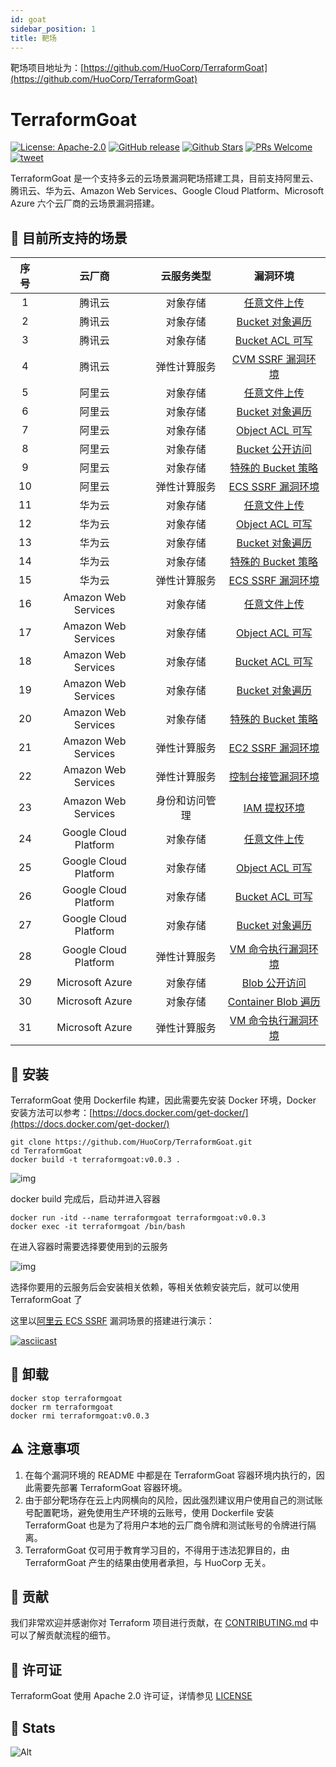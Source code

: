 ```yaml
---
id: goat
sidebar_position: 1
title: 靶场
---
```


靶场项目地址为：[https://github.com/HuoCorp/TerraformGoat](https://github.com/HuoCorp/TerraformGoat)
# TerraformGoat

[![License: Apache-2.0](https://img.shields.io/badge/license-Apache--2.0-blue)](https://github.com/HuoCorp/TerraformGoat/blob/main/LICENSE) [![GitHub release](https://img.shields.io/github/release/HuoCorp/TerraformGoat.svg)](https://github.com/HuoCorp/TerraformGoat/releases) [![Github Stars](https://img.shields.io/github/stars/HuoCorp/TerraformGoat)](https://github.com/HuoCorp/TerraformGoat/stargazers) [![PRs Welcome](https://img.shields.io/badge/PRs-welcome-brightgreen.svg)](https://github.com/HuoCorp/TerraformGoat/pulls) [![tweet](https://img.shields.io/twitter/url?url=https://github.com/HuoCorp/TerraformGoat)](https://twitter.com/intent/tweet/?text=TerraformGoat%20is%20HuoCorp%20research%20lab's%20%22Vulnerable%20by%20Design%22%20multi%20cloud%20deployment%20tool.%20Check%20it%20out%20https%3A%2F%2Fgithub.com%2FHuoCorp%2FTerraformGoat%0A%23TerraformGoat%20%23Terraform%20%23Cloud%20%23Security%20%23cloudsecurity)

TerraformGoat 是一个支持多云的云场景漏洞靶场搭建工具，目前支持阿里云、腾讯云、华为云、Amazon Web Services、Google
Cloud Platform、Microsoft Azure 六个云厂商的云场景漏洞搭建。

## :dart: 目前所支持的场景

| 序号 |         云厂商         |  云服务类型  |                           漏洞环境                           |
| :--: | :--------------------: | :----------: | :----------------------------------------------------------: |
|  1   |         腾讯云         |   对象存储   | [任意文件上传](https://github.com/HuoCorp/TerraformGoat/tree/main/tencentcloud/cos/unrestricted_file_upload) |
|  2   |         腾讯云         |   对象存储   | [Bucket 对象遍历](https://github.com/HuoCorp/TerraformGoat/tree/main/tencentcloud/cos/bucket_object_traversal) |
|  3  |         腾讯云         |   对象存储   | [Bucket ACL 可写](https://github.com/HuoCorp/TerraformGoat/tree/main/tencentcloud/cos/bucket_acl_writable) |
|  4  |         腾讯云         |   弹性计算服务   | [CVM SSRF 漏洞环境](https://github.com/HuoCorp/TerraformGoat/tree/main/tencentcloud/cvm/cvm_ssrf) |
|  5  |         阿里云         |   对象存储   | [任意文件上传](https://github.com/HuoCorp/TerraformGoat/tree/main/aliyun/oss/unrestricted_file_upload) |
|  6  |         阿里云         |   对象存储   | [Bucket 对象遍历](https://github.com/HuoCorp/TerraformGoat/tree/main/aliyun/oss/bucket_object_traversal) |
|  7  |         阿里云         |   对象存储   | [Object ACL 可写](https://github.com/HuoCorp/TerraformGoat/tree/main/aliyun/oss/object_acl_writable) |
|  8  |         阿里云         |   对象存储   | [Bucket 公开访问](https://github.com/HuoCorp/TerraformGoat/tree/main/aliyun/oss/bucket_public_access) |
|  9  |         阿里云         |   对象存储   | [特殊的 Bucket 策略](https://github.com/HuoCorp/TerraformGoat/tree/main/aliyun/oss/special_bucket_policy) |
|  10  |         阿里云         | 弹性计算服务 | [ECS SSRF 漏洞环境](https://github.com/HuoCorp/TerraformGoat/tree/main/aliyun/ecs/ecs_ssrf) |
|  11  |         华为云         |   对象存储   | [任意文件上传](https://github.com/HuoCorp/TerraformGoat/tree/main/huaweicloud/obs/unrestricted_file_upload) |
|  12  |         华为云         |   对象存储   | [Object ACL 可写](https://github.com/HuoCorp/TerraformGoat/tree/main/huaweicloud/obs/object_acl_writable) |
|  13  |         华为云         |   对象存储   | [Bucket 对象遍历](https://github.com/HuoCorp/TerraformGoat/tree/main/huaweicloud/obs/bucket_object_traversal) |
|  14  |         华为云         |   对象存储   | [特殊的 Bucket 策略](https://github.com/HuoCorp/TerraformGoat/tree/main/huaweicloud/obs/special_bucket_policy) |
|  15  |         华为云         | 弹性计算服务 | [ECS SSRF 漏洞环境](https://github.com/HuoCorp/TerraformGoat/tree/main/huaweicloud/ecs/ecs_ssrf) |
|  16  |  Amazon  Web Services  |   对象存储   | [任意文件上传](https://github.com/HuoCorp/TerraformGoat/tree/main/aws/s3/unrestricted_file_upload) |
|  17  |  Amazon  Web Services  |   对象存储   | [Object ACL 可写](https://github.com/HuoCorp/TerraformGoat/tree/main/aws/s3/object_acl_writable) |
|  18  |  Amazon  Web Services  |   对象存储   | [Bucket ACL 可写](https://github.com/HuoCorp/TerraformGoat/tree/main/aws/s3/bucket_acl_writable) |
|  19  |  Amazon  Web Services  |   对象存储   | [Bucket 对象遍历](https://github.com/HuoCorp/TerraformGoat/tree/main/aws/s3/bucket_object_traversal) |
|  20  |  Amazon  Web Services  |   对象存储   | [特殊的 Bucket 策略](https://github.com/HuoCorp/TerraformGoat/tree/main/aws/s3/special_bucket_policy) |
|  21  |  Amazon  Web Services  | 弹性计算服务 | [EC2 SSRF 漏洞环境](https://github.com/HuoCorp/TerraformGoat/tree/main/aws/ec2/ec2_ssrf) |
|  22  |  Amazon  Web Services  | 弹性计算服务 | [控制台接管漏洞环境](https://github.com/HuoCorp/TerraformGoat/tree/main/aws/ec2/console_takeover) |
|  23  |  Amazon  Web Services  | 身份和访问管理 | [IAM 提权环境](https://github.com/HuoCorp/TerraformGoat/tree/main/aws/iam/privilege_escalation) |
|  24  | Google  Cloud Platform |   对象存储   | [任意文件上传](https://github.com/HuoCorp/TerraformGoat/tree/main/gcp/cs/unrestricted_file_upload) |
|  25  | Google  Cloud Platform |   对象存储   | [Object ACL 可写](https://github.com/HuoCorp/TerraformGoat/tree/main/gcp/cs/object_acl_writable) |
|  26  | Google  Cloud Platform |   对象存储   | [Bucket ACL 可写](https://github.com/HuoCorp/TerraformGoat/tree/main/gcp/cs/bucket_acl_writable) |
|  27  | Google  Cloud Platform |   对象存储   | [Bucket 对象遍历](https://github.com/HuoCorp/TerraformGoat/tree/main/gcp/cs/bucket_object_traversal) |
|  28  |  Google  Cloud Platform  | 弹性计算服务 | [VM 命令执行漏洞环境](https://github.com/HuoCorp/TerraformGoat/tree/main/gcp/vm/vm_command_execution) |
|  29  |    Microsoft  Azure    |   对象存储   | [Blob 公开访问](https://github.com/HuoCorp/TerraformGoat/tree/main/azure/blob/blob_public_access/) |
|  30  |    Microsoft  Azure    |   对象存储   | [Container Blob 遍历](https://github.com/HuoCorp/TerraformGoat/tree/main/azure/blob/container_blob_traversal/) |
|  31  |  Microsoft  Azure  | 弹性计算服务 | [VM 命令执行漏洞环境](https://github.com/HuoCorp/TerraformGoat/tree/main/azure/vm/vm_command_execution) |

## :dizzy: 安装

TerraformGoat 使用 Dockerfile 构建，因此需要先安装 Docker 环境，Docker 安装方法可以参考：[https://docs.docker.com/get-docker/](https://docs.docker.com/get-docker/)

```shell
git clone https://github.com/HuoCorp/TerraformGoat.git
cd TerraformGoat
docker build -t terraformgoat:v0.0.3 .
```

![img](/img/1652250379.png)

docker build 完成后，启动并进入容器

```shell
docker run -itd --name terraformgoat terraformgoat:v0.0.3
docker exec -it terraformgoat /bin/bash
```

在进入容器时需要选择要使用到的云服务

![img](/img/1652250438.png)

选择你要用的云服务后会安装相关依赖，等相关依赖安装完后，就可以使用 TerraformGoat 了

这里以[阿里云 ECS SSRF](https://github.com/HuoCorp/TerraformGoat/tree/main/aliyun/elastic_computing_service/ecs_ssrf) 漏洞场景的搭建进行演示：

[![asciicast](https://asciinema.org/a/493554.svg)](https://asciinema.org/a/493554)

## :rocket: 卸载

```shell
docker stop terraformgoat
docker rm terraformgoat
docker rmi terraformgoat:v0.0.3
```

## ⚠️ 注意事项

1. 在每个漏洞环境的 README 中都是在 TerraformGoat 容器环境内执行的，因此需要先部署 TerraformGoat 容器环境。
2. 由于部分靶场存在云上内网横向的风险，因此强烈建议用户使用自己的测试账号配置靶场，避免使用生产环境的云账号，使用 Dockerfile 安装 TerraformGoat 也是为了将用户本地的云厂商令牌和测试账号的令牌进行隔离。
3. TerraformGoat 仅可用于教育学习目的，不得用于违法犯罪目的，由 TerraformGoat 产生的结果由使用者承担，与 HuoCorp 无关。

## :confetti_ball: 贡献

我们非常欢迎并感谢你对 Terraform 项目进行贡献，在 [CONTRIBUTING.md](https://github.com/HuoCorp/TerraformGoat/blob/main/CONTRIBUTING.md) 中可以了解贡献流程的细节。

## 🪪 许可证

TerraformGoat 使用 Apache 2.0 许可证，详情参见 [LICENSE](https://github.com/HuoCorp/TerraformGoat/blob/main/LICENSE)

## :crystal_ball: Stats

![Alt](https://repobeats.axiom.co/api/embed/7b7a9507cda2a2e4ec4303668dfc3e3f15ff29d2.svg "Repobeats analytics image")
